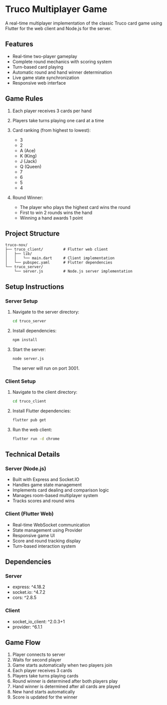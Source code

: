 # Truco Multiplayer Game

A real-time multiplayer implementation of the classic Truco card game using Flutter for the web client and Node.js for the server.

## Features

- Real-time two-player gameplay
- Complete round mechanics with scoring system
- Turn-based card playing
- Automatic round and hand winner determination
- Live game state synchronization
- Responsive web interface

## Game Rules

1. Each player receives 3 cards per hand
2. Players take turns playing one card at a time
3. Card ranking (from highest to lowest):
   - 3
   - 2
   - A (Ace)
   - K (King)
   - J (Jack)
   - Q (Queen)
   - 7
   - 6
   - 5
   - 4

4. Round Winner:
   - The player who plays the highest card wins the round
   - First to win 2 rounds wins the hand
   - Winning a hand awards 1 point

## Project Structure

```
truco-nov/
├── truco_client/         # Flutter web client
│   ├── lib/
│   │   └── main.dart     # Client implementation
│   └── pubspec.yaml      # Flutter dependencies
└── truco_server/
    └── server.js         # Node.js server implementation
```

## Setup Instructions

### Server Setup
1. Navigate to the server directory:
   ```bash
   cd truco_server
   ```

2. Install dependencies:
   ```bash
   npm install
   ```

3. Start the server:
   ```bash
   node server.js
   ```
   The server will run on port 3001.

### Client Setup
1. Navigate to the client directory:
   ```bash
   cd truco_client
   ```

2. Install Flutter dependencies:
   ```bash
   flutter pub get
   ```

3. Run the web client:
   ```bash
   flutter run -d chrome
   ```

## Technical Details

### Server (Node.js)
- Built with Express and Socket.IO
- Handles game state management
- Implements card dealing and comparison logic
- Manages room-based multiplayer system
- Tracks scores and round wins

### Client (Flutter Web)
- Real-time WebSocket communication
- State management using Provider
- Responsive game UI
- Score and round tracking display
- Turn-based interaction system

## Dependencies

### Server
- express: ^4.18.2
- socket.io: ^4.7.2
- cors: ^2.8.5

### Client
- socket_io_client: ^2.0.3+1
- provider: ^6.1.1

## Game Flow

1. Player connects to server
2. Waits for second player
3. Game starts automatically when two players join
4. Each player receives 3 cards
5. Players take turns playing cards
6. Round winner is determined after both players play
7. Hand winner is determined after all cards are played
8. New hand starts automatically
9. Score is updated for the winner
